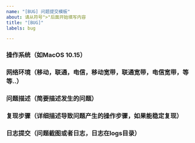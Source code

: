 ```yaml
---
name: "[BUG] 问题提交模板"
about: 请从符号">"后面开始填写内容
title: "[BUG]"
labels: bug

---
```


### 操作系统（如MacOS 10.15）
>


### 网络环境（移动，联通，电信，移动宽带，联通宽带，电信宽带，等等..）
>


### 问题描述（简要描述发生的问题）
>


### 复现步骤（详细描述导致问题产生的操作步骤，如果能稳定复现）
>



### 日志提交（问题截图或者日志，日志在logs目录）
>
